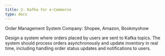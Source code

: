 ```yaml
---
title: 2. Kafka for e-Commerce
type: docs
---
```


Order Management System
Company: Shopee, Amazon, Bookmyshow

Design a system where orders placed by users are sent to Kafka topics. The system should process orders asynchronously and update inventory in real time, including handling order status updates and notifications to users.


